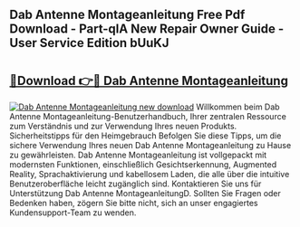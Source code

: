 ## Dab Antenne Montageanleitung Free Pdf Download - Part-qlA New Repair Owner Guide - User Service Edition bUuKJ

# <h2><a href="http://df6yq6o.blite.top/?on=Dab+Antenne+Montageanleitung">🔗Download 👉🔴 Dab Antenne Montageanleitung</a></h2>

[![Dab Antenne Montageanleitung new download](https://i.imgur.com/lujVjoI.png)](http://df6yq6o.blite.top/?on=Dab+Antenne+Montageanleitung)
Willkommen beim Dab Antenne Montageanleitung-Benutzerhandbuch, Ihrer zentralen Ressource zum Verständnis und zur Verwendung Ihres neuen Produkts. Sicherheitstipps für den Heimgebrauch Befolgen Sie diese Tipps, um die sichere Verwendung Ihres neuen Dab Antenne Montageanleitung zu Hause zu gewährleisten. Dab Antenne Montageanleitung ist vollgepackt mit modernsten Funktionen, einschließlich Gesichtserkennung, Augmented Reality, Sprachaktivierung und kabellosem Laden, die alle über die intuitive Benutzeroberfläche leicht zugänglich sind. Kontaktieren Sie uns für Unterstützung Dab Antenne MontageanleitungD. Sollten Sie Fragen oder Bedenken haben, zögern Sie bitte nicht, sich an unser engagiertes Kundensupport-Team zu wenden.
